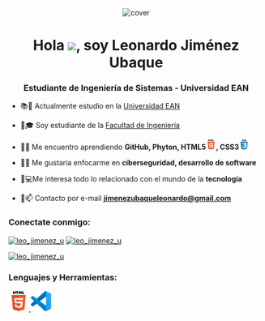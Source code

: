 <div align="center">
<img width="100%" height = "250px" src="https://hips.hearstapps.com/hmg-prod.s3.amazonaws.com/images/gif-gato-1519137077.gif?crop=1.00xw:0.502xh;0,0.316xh&resize=640:*" alt="cover" />
</div>
<h1 align="center">Hola <img src = "https://raw.githubusercontent.com/MartinHeinz/MartinHeinz/master/wave.gif" width = 30px>, soy Leonardo Jiménez Ubaque</h1>
<h3 align="center">Estudiante de Ingeniería de Sistemas - Universidad EAN</h3>

<p></p>

- 📚📓 Actualmente estudio en la [Universidad EAN](https://universidadean.edu.co/)

- 📗🎓 Soy estudiante de la [Facultad de Ingeniería](https://universidadean.edu.co/facultades/facultad-de-ingenieria)

- 🤔😎 Me encuentro aprendiendo **GitHub, Phyton, HTML5<img src="https://raw.githubusercontent.com/devicons/devicon/master/icons/html5/html5-original-wordmark.svg" alt="html5" width="20" height="20"/>, CSS3<img src="https://raw.githubusercontent.com/github/explore/80688e429a7d4ef2fca1e82350fe8e3517d3494d/topics/css/css.png" alt="css3" width="20" height="20"/>**

- 👨‍💻 Me gustaría enfocarme en **ciberseguridad, desarrollo de software**

- 📱💻Me interesa todo lo relacionado con el mundo de la **tecnología**

- 📧📫 Contacto por e-mail **jimenezubaqueleonardo@gmail.com**

<h3 align="left">Conectate conmigo:</h3>
<p align="left">
<a href="https://twitter.com/leo_jimenez_u" target="blank"><img align="center" src="https://raw.githubusercontent.com/rahuldkjain/github-profile-readme-generator/master/src/images/icons/Social/twitter.svg" alt="leo_jimenez_u" height="30" width="40" /></a>
<a href="https://instagram.com/leo_jimenez_u" target="blank"><img align="center" src="https://raw.githubusercontent.com/rahuldkjain/github-profile-readme-generator/master/src/images/icons/Social/instagram.svg" alt="leo_jimenez_u" height="30" width="40" /></a>
</p>
<p align="left"> <a href="https://twitter.com/leo_jimenez_u" target="blank"><img src="https://img.shields.io/twitter/follow/leo_jimenez_u?logo=twitter&style=for-the-badge" alt="leo_jimenez_u" /></a> </p>

<h3 align="left">Lenguajes y Herramientas:</h3>
<p align="left"> <a href="https://www.w3.org/html/" target="_blank"> <img src="https://raw.githubusercontent.com/devicons/devicon/master/icons/html5/html5-original-wordmark.svg" alt="html5" width="40" height="40"/> </a> <a href="https://www.w3.org/html/" target="_blank"> <img src="https://raw.githubusercontent.com/github/explore/80688e429a7d4ef2fca1e82350fe8e3517d3494d/topics/visual-studio-code/visual-studio-code.png" alt="vsc" width="40" height="40"/> </a>  </p>
